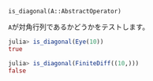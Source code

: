 `is_diagonal(A::AbstractOperator)`

`A`が対角行列であるかどうかをテストします。

```julia
julia> is_diagonal(Eye(10))
true

julia> is_diagonal(FiniteDiff((10,)))
false

```
